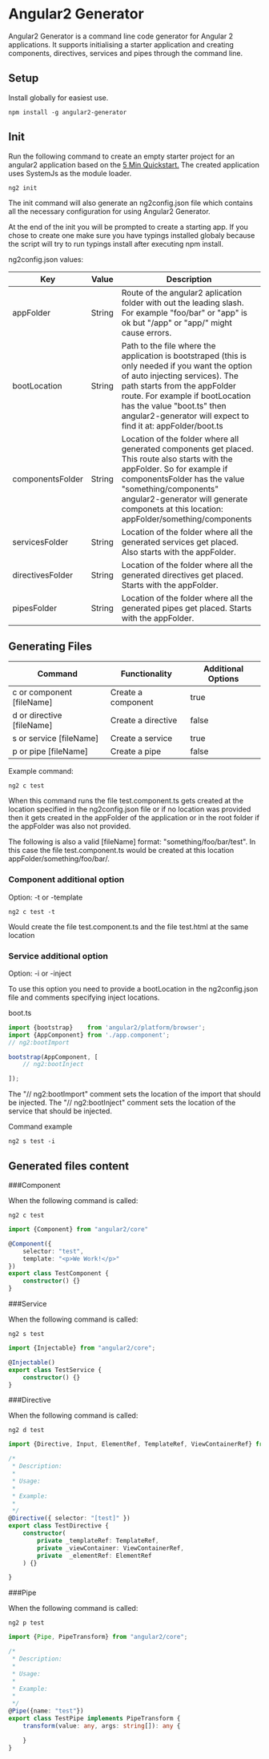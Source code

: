 # Angular2 Generator

Angular2 Generator is a command line code generator for Angular 2 applications. It supports initialising a starter application and creating components, directives, services and pipes through the command line.

## Setup

Install globally for easiest use.

```
npm install -g angular2-generator
```

## Init

Run the following command to create an empty starter project for an angular2 application based on the [5 Min Quickstart.](https://angular.io/docs/ts/latest/quickstart.html) The created application uses SystemJs as the module loader.
```
ng2 init
```
The init command will also generate an ng2config.json file which contains all the necessary configuration for using Angular2 Generator.

At the end of the init you will be prompted to create a starting app. If you chose to create one make sure you have typings installed globaly because the script will try to run typings install after executing npm install.

ng2config.json values:

Key | Value | Description
------------ | ------------- | -------------
appFolder | String | Route of the angular2 aplication folder with out the leading slash. For example "foo/bar" or "app" is ok but "/app" or "app/" might cause errors.
bootLocation | String | Path to the file where the application is bootstraped (this is only needed if you want the option of auto injecting services). The path starts from the appFolder route. For example if bootLocation has the value "boot.ts" then angular2-generator will expect to find it at: appFolder/boot.ts
componentsFolder | String | Location of the folder where all generated components get placed. This route also starts with the appFolder. So for example if componentsFolder has the value "something/components" angular2-generator will generate componets at this location: appFolder/something/components
servicesFolder | String | Location of the folder where all the generated services get placed. Also starts with the appFolder.
directivesFolder | String | Location of the folder where all the generated directives get placed. Starts with the appFolder.
pipesFolder | String | Location of the folder where all the generated pipes get placed. Starts with the appFolder.

## Generating Files

Command | Functionality | Additional Options
------------ | ------------- | -------------
c or component [fileName] | Create a component | true
d or directive [fileName] | Create a directive | false
s or service [fileName] | Create a service | true
p or pipe [fileName] | Create a pipe | false

Example command:

```Shell
ng2 c test
```

When this command runs the file test.component.ts gets created at the location specified in the ng2config.json file or if no location was provided then it gets created in the appFolder of the application or in the root folder if the appFolder was also not provided.

The following is also a valid [fileName] format: "something/foo/bar/test". In this case the file test.component.ts would be created at this location appFolder/something/foo/bar/.

### Component additional option

Option: -t or -template

```
ng2 c test -t
```
Would create the file test.component.ts and the file test.html at the same location

### Service additional option

Option: -i or -inject

To use this option you need to provide a bootLocation in the ng2config.json file and comments specifying inject locations.

boot.ts
```js
import {bootstrap}    from 'angular2/platform/browser';
import {AppComponent} from './app.component';
// ng2:bootImport

bootstrap(AppComponent, [
    // ng2:bootInject

]);
```

The "// ng2:bootImport" comment sets the location of the import that should be injected.
The "// ng2:bootInject" comment sets the location of the service that should be injected.

Command example
```Shell
ng2 s test -i
```

## Generated files content

###Component

When the following command is called:
```Shell
ng2 c test
```
```ts
import {Component} from "angular2/core"

@Component({
    selector: "test",
    template: "<p>We Work!</p>"
})
export class TestComponent {
    constructor() {}
}
```

###Service

When the following command is called:
```Shell
ng2 s test
```
```ts
import {Injectable} from "angular2/core";

@Injectable()
export class TestService {
    constructor() {}
}
```

###Directive

When the following command is called:
```Shell
ng2 d test
```
```ts
import {Directive, Input, ElementRef, TemplateRef, ViewContainerRef} from "angular2/core";

/*
 * Description:
 *
 * Usage:
 *
 * Example:
 *
 */
@Directive({ selector: "[test]" })
export class TestDirective {
    constructor(
        private _templateRef: TemplateRef,
        private _viewContainer: ViewContainerRef,
        private  _elementRef: ElementRef
    ) {}

}
```

###Pipe

When the following command is called:
```Shell
ng2 p test
```
```ts
import {Pipe, PipeTransform} from "angular2/core";

/*
 * Description:
 *
 * Usage:
 *
 * Example:
 *
 */
@Pipe({name: "test"})
export class TestPipe implements PipeTransform {
    transform(value: any, args: string[]): any {

    }
}
```